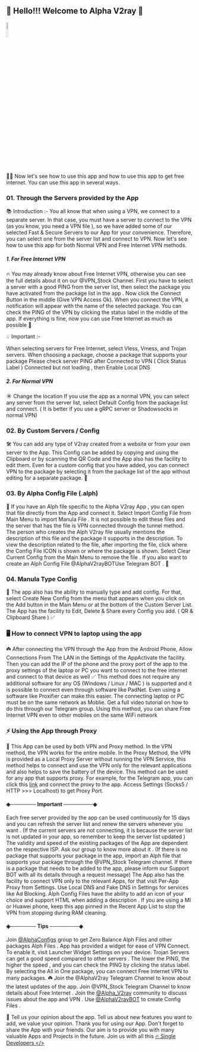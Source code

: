 ## 🌷 Hello!!! Welcome to Alpha V2ray 🤗
<img src="https://telegra.ph/file/559a0915a1f07b7273fd0.png" width="10%" >


🙋‍♂️ Now let's see how to use this app and how to use this app to get free internet. You can use this app in several ways.

### 01. Through the Servers provided by the App
📚 Introduction :- You all know that when using a VPN, we connect to a separate server. In that case, you must have a server to connect to the VPN (as you know, you need a VPN file ), so we have added some of our selected Fast & Secure Servers to our App for your convenience. Therefore, you can select one from the server list and connect to VPN. Now let's see how to use this app for both Normal VPN and Free Internet VPN methods.

##### 1. For Free Internet VPN 
🔥 You may already know about Free Internet VPN, otherwise you can see the full details about it on our @VPN_Stock Channel. First you have to select a server with a good PING from the server list, then select the package you have activated from the package list in the app . Now click the Connect Button in the middle (Give VPN Access Ok). When you connect the VPN, a notification will appear with the name of the selected package. You can check the PING of the VPN by clicking the status label in the middle of the app. If everything is fine, now you can use Free Internet as much as possible 🎉

💡 Important :-

When selecting servers for Free Internet, select Vless, Vmess, and Trojan servers. 
When choosing a package, choose a package that supports your package
Please check server PING after Connected to VPN ( Click Status Label )
Connected but not loading , then Enable Local DNS

##### 2. For Normal VPN 
☀️ Change the location If you use the app as a normal VPN, you can select any server from the server list, select Default Config from the package list and connect. ( It is better if you use a gRPC server or Shadowsocks in normal VPN)

### 02. By Custom Servers / Config
🛠 You can add any type of V2ray created from a website or from your own server to the App. This Config can be added by copying and using the Clipboard or by scanning the QR Code and the App also has the facility to edit them. Even for a custom config that you have added, you can connect VPN to the package by selecting it from the package list of the app without editing for a separate package. 🎉

### 03. By Alpha Config File (.alph)
🚀 If you have an Alph file specific to the Alpha V2ray App , you can open that file directly from the App and connect it. Select Import Config File from Main Menu to import Manula File . It is not possible to edit these files and the server that has the file is VPN connected through the tunnel method. The person who creates the Alph V2ray file usually mentions the description of this file and the package it supports in the description. To view the description related to the file, after importing the file, click where the Config File ICON is shown or where the package is shown. Select Clear Current Config from the Main Menu to remove the file . If you also want to create an Alph Config File @AlphaV2rayBOTUse Telegram BOT . 👑

### 04. Manula Type Config
🌿 The app also has the ability to manually type and add config. For that, select Create New Config from the menu that appears when you click on the Add button in the Main Menu or at the bottom of the Custom Server List. The App has the facility to Edit, Delete & Share every Config you add. ( QR & Clipboard Share ) ✅

### 🖥 How to connect VPN to laptop using the app
☘️ After connecting the VPN through the App from the Android Phone, Allow Connections From The LAN in the Settings of the AppActivate the facility. Then you can add the IP of the phone and the proxy port of the app to the proxy settings of the laptop or PC you want to connect to the free internet and connect to that device as well ✅ This method does not require any additional software for any OS (Windows / Linux / MAC ) is supported and it is possible to connect even through software like PadNet. Even using a software like Proxifier can make this easier. The connecting laptop or PC must be on the same network as Moblie. Get a full video tutorial on how to do this through our Telegram group. Using this method, you can share Free Internet VPN even to other mobiles on the same WiFi network

### ⚡️ Using the App through Proxy
🎯  This App can be used by both VPN and Proxy method. In the VPN method, the VPN works for the entire mobile. In the Proxy Method, the VPN is provided as a Local Proxy Server without running the VPN Service, this method helps to connect and use the VPN only for the relevant applications and also helps to save the battery of the device. This method can be used for any app that supports proxy. For example, for the Telegram app, you can click this [link](https://t.me/socks?server=127.0.0.1&port=10808) and connect the proxy to the app. Access Settings (Socks5 / HTTP >>> Localhost) to get Proxy Port.

#### ◈─────── Important ────────◈

Each free server provided by the app can be used continuously for 15 days and you can refresh the server list and renew the servers whenever you want . (If the current servers are not connecting, it is because the server list is not updated in your app,  so remember to keep the server list updated )
The validity and speed of the existing packages of the App are dependent on the respective ISP. Ask our group to know more about it . (If there is no package that supports your package in the app, import an Alph file that supports your package through the @VPN_Stock Telegram channel. If there is a package that needs to be added to the app, please inform our Support BOT with all its details through a request message)
The App also has the facility to connect VPN only to the relevant Apps, for that visit Per-App Proxy from Settings.
Use Local DNS and Fake DNS in Settings for services like Ad Blocking.
Alph Config Files have the ability to add an icon of your choice and support HTML when adding a description .
If you are using a MI or Huawei phone, keep this app pinned in the Recent App List to stop the VPN from stopping during RAM cleaning.

#### ◈─────── Tips ────────◈

Join [@AlphaConfigs](https://t.me/AlphaConfigs) group to get Zero Balance Alph Files and other packages Alph Files .
App has provided a widget for ease of VPN Connect. To enable it, visit Launcher Widget Settings on your device.
Trojan Servers can get a good speed compared to other servers .
The lower the PING, the higher the speed , and you can check the PING by clicking the status label.
By selecting the All in One package, you can connect Free Internet VPN to many packages.
☘️ Join the @AlphaV2ray Telegram Channel to know about the latest updates of the app. Join @VPN_Stock Telegram Channel to know details about Free Internet . Join the [@Alpha_V2ray](https://t.me/AlphaV2ray) community to discuss issues about the app and VPN . Use [@AlphaV2rayBOT](https://t.me/AlphaV2rayBOT) to create Config Files .

🤝 Tell us your opinion about the app. Tell us about new features you want to add, we value your opinion. Thank you for using our App. Don't forget to share the App with your friends. Our aim is to provide you with many valuable Apps and Projects in the future. Join us with all this [🔥 Single Developers </>](https://t.me/SinglDevelopers)
